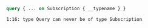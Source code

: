 ```graphql
query { ... on Subscription { __typename } }
```

```
1:16: type Query can never be of type Subscription
```